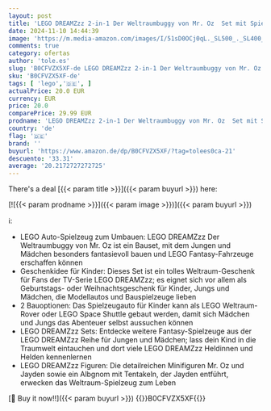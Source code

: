 ```yaml
---
layout: post
title: 'LEGO DREAMZzz 2-in-1 Der Weltraumbuggy von Mr. Oz  Set mit Spielzeug-Auto oder Space Shuttle  inklusive Minifiguren Mr. Oz  Albert und Jayden  Weltraum-Geschenk für Kinder ab 8 Jahren 71475'
date: 2024-11-10 14:44:39
image: 'https://m.media-amazon.com/images/I/51sD0OCj0qL._SL500_._SL400_.jpg'
comments: true
category: ofertas
author: 'tole.es'
slug: 'B0CFVZX5XF-de LEGO DREAMZzz 2-in-1 Der Weltraumbuggy von Mr. Oz Set mit...'
sku: 'B0CFVZX5XF-de'
tags: [ 'lego','🇩🇪', ]
actualPrice: 20.0 EUR
currency: EUR
price: 20.0
comparePrice: 29.99 EUR
prodname: 'LEGO DREAMZzz 2-in-1 Der Weltraumbuggy von Mr. Oz  Set mit Spielzeug-Auto oder Space Shuttle  inklusive Minifiguren Mr. Oz  Albert und Jayden  Weltraum-Geschenk für Kinder ab 8 Jahren 71475'
country: 'de'
flag: '🇩🇪'
brand: ''
buyurl: 'https://www.amazon.de/dp/B0CFVZX5XF/?tag=tolees0ca-21'
descuento: '33.31'
average: '20.2172727272725'
---
```


There's a deal [{{< param title >}}]({{< param buyurl >}})  here:

[![{{< param prodname >}}]({{< param image >}})]({{< param buyurl >}})

ℹ️:

- LEGO Auto-Spielzeug zum Umbauen: LEGO DREAMZzz Der Weltraumbuggy von Mr. Oz ist ein Bauset, mit dem Jungen und Mädchen besonders fantasievoll bauen und LEGO Fantasy-Fahrzeuge erschaffen können
- Geschenkidee für Kinder: Dieses Set ist ein tolles Weltraum-Geschenk für Fans der TV-Serie LEGO DREAMZzz; es eignet sich vor allem als Geburtstags- oder Weihnachtsgeschenk für Kinder, Jungs und Mädchen, die Modellautos und Bauspielzeuge lieben
- 2 Bauoptionen: Das Spielzeugauto für Kinder kann als LEGO Weltraum-Rover oder LEGO Space Shuttle gebaut werden, damit sich Mädchen und Jungs das Abenteuer selbst aussuchen können
- LEGO DREAMZzz Sets: Entdecke weitere Fantasy-Spielzeuge aus der LEGO DREAMZzz Reihe für Jungen und Mädchen; lass dein Kind in die Traumwelt eintauchen und dort viele LEGO DREAMZzz Heldinnen und Helden kennenlernen
- LEGO DREAMZzz Figuren: Die detailreichen Minifiguren Mr. Oz und Jayden sowie ein Albgnom mit Tentakeln, der Jayden entführt, erwecken das Weltraum-Spielzeug zum Leben

[🛒 Buy it now!!]({{< param buyurl >}})
{{<world>}}B0CFVZX5XF{{</world>}}
